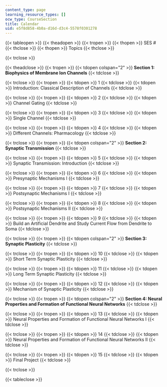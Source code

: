 ```yaml
---
content_type: page
learning_resource_types: []
ocw_type: CourseSection
title: Calendar
uid: e5f8d858-4b0a-d16d-d3c4-5578f0301278
---
```


{{< tableopen >}}
{{< theadopen >}}
{{< tropen >}}
{{< thopen >}}
SES #
{{< thclose >}}
{{< thopen >}}
Topics
{{< thclose >}}

{{< trclose >}}

{{< theadclose >}}
{{< tropen >}}
{{< tdopen colspan="2" >}}
**Section 1: Biophysics of Membrane Ion Channels**
{{< tdclose >}}

{{< trclose >}}
{{< tropen >}}
{{< tdopen >}}
1
{{< tdclose >}}
{{< tdopen >}}
Introduction: Classical Description of Channels
{{< tdclose >}}

{{< trclose >}}
{{< tropen >}}
{{< tdopen >}}
2
{{< tdclose >}}
{{< tdopen >}}
Channel Gating
{{< tdclose >}}

{{< trclose >}}
{{< tropen >}}
{{< tdopen >}}
3
{{< tdclose >}}
{{< tdopen >}}
Single Channel
{{< tdclose >}}

{{< trclose >}}
{{< tropen >}}
{{< tdopen >}}
4
{{< tdclose >}}
{{< tdopen >}}
Different Channels: Pharmacology
{{< tdclose >}}

{{< trclose >}}
{{< tropen >}}
{{< tdopen colspan="2" >}}
**Section 2: Synaptic Transmission**
{{< tdclose >}}

{{< trclose >}}
{{< tropen >}}
{{< tdopen >}}
5
{{< tdclose >}}
{{< tdopen >}}
Synaptic Transmission: Introduction
{{< tdclose >}}

{{< trclose >}}
{{< tropen >}}
{{< tdopen >}}
6
{{< tdclose >}}
{{< tdopen >}}
Presynaptic Mechanisms I
{{< tdclose >}}

{{< trclose >}}
{{< tropen >}}
{{< tdopen >}}
7
{{< tdclose >}}
{{< tdopen >}}
Postsynaptic Mechanisms I
{{< tdclose >}}

{{< trclose >}}
{{< tropen >}}
{{< tdopen >}}
8
{{< tdclose >}}
{{< tdopen >}}
Postsynaptic Mechanisms II
{{< tdclose >}}

{{< trclose >}}
{{< tropen >}}
{{< tdopen >}}
9
{{< tdclose >}}
{{< tdopen >}}
Build an Artificial Dendrite and Study Current Flow from Dendrite to Soma
{{< tdclose >}}

{{< trclose >}}
{{< tropen >}}
{{< tdopen colspan="2" >}}
**Section 3: Synaptic Plasticity**
{{< tdclose >}}

{{< trclose >}}
{{< tropen >}}
{{< tdopen >}}
10
{{< tdclose >}}
{{< tdopen >}}
Short Term Synaptic Plasticity
{{< tdclose >}}

{{< trclose >}}
{{< tropen >}}
{{< tdopen >}}
11
{{< tdclose >}}
{{< tdopen >}}
Long Term Synaptic Plasticity
{{< tdclose >}}

{{< trclose >}}
{{< tropen >}}
{{< tdopen >}}
12
{{< tdclose >}}
{{< tdopen >}}
Mechanism of Synaptic Plasticity
{{< tdclose >}}

{{< trclose >}}
{{< tropen >}}
{{< tdopen colspan="2" >}}
**Section 4: Neural Properties and Formation of Functional Neural Networks**
{{< tdclose >}}

{{< trclose >}}
{{< tropen >}}
{{< tdopen >}}
13
{{< tdclose >}}
{{< tdopen >}}
Neural Properties and Formation of Functional Neural Networks I
{{< tdclose >}}

{{< trclose >}}
{{< tropen >}}
{{< tdopen >}}
14
{{< tdclose >}}
{{< tdopen >}}
Neural Properties and Formation of Functional Neural Networks II
{{< tdclose >}}

{{< trclose >}}
{{< tropen >}}
{{< tdopen >}}
15
{{< tdclose >}}
{{< tdopen >}}
Final Project
{{< tdclose >}}

{{< trclose >}}

{{< tableclose >}}